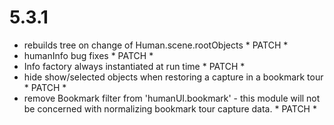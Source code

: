 5.3.1
=====

- rebuilds tree on change of Human.scene.rootObjects * PATCH *
- humanInfo bug fixes * PATCH *
- Info factory always instantiated at run time * PATCH *
- hide show/selected objects when restoring a capture in a bookmark tour * PATCH *
- remove Bookmark filter from 'humanUI.bookmark' - this module will not be concerned with normalizing bookmark tour capture data. * PATCH *